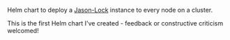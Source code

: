 Helm chart to deploy a [Jason-Lock](https://gitea.scubbo.org/scubbo/jason-lock) instance to every node on a cluster.

This is the first Helm chart I've created - feedback or constructive criticism welcomed!